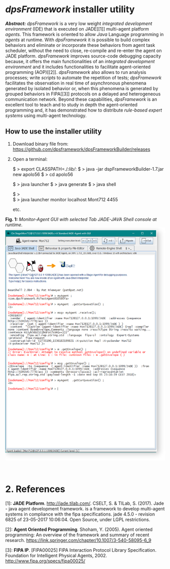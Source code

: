 # _dpsFramework_ installer utility 


**_Abstract:_**  _dpsFramework_ is a very low weight _integrated development environment_ (IDE) that is executed on JADE[[1]] multi-agent platform _agents_. This framework is oriented to allow _Java_ Language programming in _agents_ at runtime. With _dpsFramework_ it is possible to build complex behaviors and eliminate or incorporate these behaviors from agent task scheduler, without the need to close, re-compile and re-enter the agent on JADE  platform. _dpsFramework_ improves source-code debugging capacity because, it offers the main functionalities of an _integrated development environment_ and it includes functionalities to facilitate agent-oriented programming (AOP)[[2]].
_dpsFramework_ also allows to run analysis processes; write _scripts_ to automate the repetition of tests; _dpsFramework_  facilitates the observation in real time of asynchronous phenomena generated by isolated behavior or, when this phenomena is generated by grouped behaviors in FIPA[[3]] protocols on a delayed and heterogeneous communication network. Beyond these capabilities, _dpsFramework_ is an excellent tool to teach and to study in depth the agent-oriented programming and, it has demonstrated how to distribute _rule-based expert systems_  using multi-agent technology.

## How to use the installer utility

1.  Download binary file from: https://github.com/dpsframework/dpsFrameworkBuilder/releases
1.  Open a terminal:


      $ >  export CLASSPATH=./*:lib/*:
      $ >  java -jar dspFrameworkBuilder-1.7.jar   new  apolo56
      $ >  cd apolo56
     
      $ >  java launcher
      $ >  java generate
      $ >  java shell
      
      $ >  
      $ >  java launcher monitor localhost Mont712 4455
      
      etc.

**Fig. 1:** _Monitor-Agent GUI with selected Tab JADE-JAVA Shell console at runtime._
![](/assets/images/psMonitorAgent00.png)


<br>


# 2. References 


[1]: **JADE Platform**. <http://jade.tilab.com/>. CSELT, S. & TILab, S. (2017). Jade - java agent development framework. is a framework to develop multi-agent systems in compliance with the fipa specifications. jade 4.5.0 - revision 6825 of 23-05-2017 10:06:04. Open Source, under LGPL restrictions.

[2]: **Agent Oriented Programming**. Shoham, Y. (2005). Agent oriented programming: An overview of the framework and summary of recent research. <https://link.springer.com/chapter/10.1007/3-540-58095-6_9>


[3]: **FIPA IP**. [FIPA00025] FIPA Interaction Protocol Library Specification. Foundation for Intelligent Physical Agents, 2002. <http://www.fipa.org/specs/fipa00025/> 



[^HSQL]: **HyperSQL**: HSQLDB - 100% Java Database. <http://hsqldb.org/>

